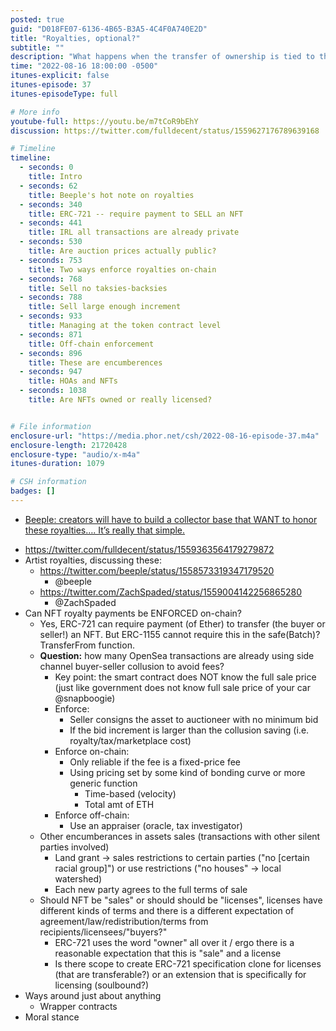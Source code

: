 ```yaml
---
posted: true
guid: "D018FE07-6136-4B65-B3A5-4C4F0A740E2D"
title: "Royalties, optional?"
subtitle: ""
description: "What happens when the transfer of ownership is tied to the payment of royalties? Tune in as we dive into NFT royalties and the different ways they can be enforced on-chain and off-chain."
time: "2022-08-16 18:00:00 -0500"
itunes-explicit: false
itunes-episode: 37
itunes-episodeType: full

# More info
youtube-full: https://youtu.be/m7tCoR9bEhY
discussion: https://twitter.com/fulldecent/status/1559627176789639168

# Timeline
timeline:
  - seconds: 0
    title: Intro
  - seconds: 62
    title: Beeple's hot note on royalties
  - seconds: 340
    title: ERC-721 -- require payment to SELL an NFT
  - seconds: 441
    title: IRL all transactions are already private
  - seconds: 530
    title: Are auction prices actually public?
  - seconds: 753
    title: Two ways enforce royalties on-chain
  - seconds: 768
    title: Sell no taksies-backsies
  - seconds: 788
    title: Sell large enough increment
  - seconds: 933
    title: Managing at the token contract level
  - seconds: 871
    title: Off-chain enforcement
  - seconds: 896
    title: These are encumberences
  - seconds: 947
    title: HOAs and NFTs
  - seconds: 1038
    title: Are NFTs owned or really licensed?


# File information
enclosure-url: "https://media.phor.net/csh/2022-08-16-episode-37.m4a"
enclosure-length: 21720428
enclosure-type: "audio/x-m4a"
itunes-duration: 1079

# CSH information
badges: []
---
```


- [Beeple: creators will have to build a collector base that WANT to honor these royalties….  It’s really that simple.](https://twitter.com/beeple/status/1558573319347179520)

<!--end of quick notes-->

- https://twitter.com/fulldecent/status/1559363564179279872
- Artist royalties, discussing these:
  - https://twitter.com/beeple/status/1558573319347179520 
    - @beeple
  - https://twitter.com/ZachSpaded/status/1559004142256865280 
    - @ZachSpaded
- Can NFT royalty payments be ENFORCED on-chain?
  - Yes, ERC-721 can require payment (of Ether) to transfer (the buyer or seller!) an NFT. But ERC-1155 cannot require this in the safe(Batch)?TransferFrom function.
  - **Question:** how many OpenSea transactions are already using side channel buyer-seller collusion to avoid fees?
    - Key point: the smart contract does NOT know the full sale price (just like government does not know full sale price of your car @snapboogie)
    - Enforce:
      - Seller consigns the asset to auctioneer with no minimum bid
      - If the bid increment is larger than the collusion saving (i.e. royalty/tax/marketplace cost)
    - Enforce on-chain:
      - Only reliable if the fee is a fixed-price fee
      - Using pricing set by some kind of bonding curve or more generic function
        - Time-based (velocity)
        - Total amt of ETH
    - Enforce off-chain:
      - Use an appraiser (oracle, tax investigator)
  - Other encumberances in assets sales (transactions with other silent parties involved)
    - Land grant → sales restrictions to certain parties ("no [certain racial group]") or use restrictions ("no houses" -> local watershed)
    - Each new party agrees to the full terms of sale
  - Should NFT be "sales" or should should be "licenses", licenses have different kinds of terms and there is a different expectation of agreement/law/redistribution/terms from recipients/licensees/"buyers?"
    - ERC-721 uses the word "owner" all over it / ergo there is a reasonable expectation that this is "sale" and a license
    - Is there scope to create ERC-721 specification clone for licenses (that are transferable?) or an extension that is specifically for licensing (soulbound?)
- Ways around just about anything
  - Wrapper contracts
- Moral stance